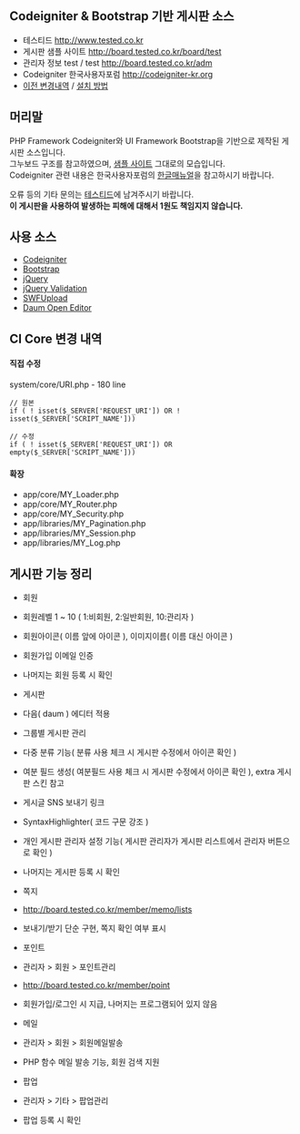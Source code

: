 ## Codeigniter & Bootstrap 기반 게시판 소스

* 테스티드 <http://www.tested.co.kr>
* 게시판 샘플 사이트 <http://board.tested.co.kr/board/test>
 * 관리자 정보 test / test <http://board.tested.co.kr/adm>
* Codeigniter 한국사용자포럼 <http://codeigniter-kr.org>
* [이전 변경내역](CHANGELOG.md) / [설치 방법](INSTALL.md)


## 머리말

PHP Framework Codeigniter와 UI Framework Bootstrap을 기반으로 제작된 게시판 소스입니다.  
그누보드 구조를 참고하였으며, [샘플 사이트](http://board.tested.co.kr/board/test) 그대로의 모습입니다.  
Codeigniter 관련 내용은 한국사용자포럼의 [한글매뉴얼](http://codeigniter-kr.org/user_guide_2.1.0)을 참고하시기 바랍니다.

오류 등의 기타 문의는 [테스티드](http://www.tested.co.kr)에 남겨주시기 바랍니다.  
__이 게시판을 사용하여 발생하는 피해에 대해서 1원도 책임지지 않습니다.__


## 사용 소스

* [Codeigniter](http://codeigniter.com)
* [Bootstrap](http://getbootstrap.com)
* [jQuery](http://jquery.com)
* [jQuery Validation](http://jqueryvalidation.org)
* [SWFUpload](https://code.google.com/p/swfupload)
* [Daum Open Editor](https://github.com/daumcorp/DaumEditor)


## CI Core 변경 내역

#### 직접 수정

system/core/URI.php - 180 line

    // 원본
    if ( ! isset($_SERVER['REQUEST_URI']) OR ! isset($_SERVER['SCRIPT_NAME']))
 
    // 수정
    if ( ! isset($_SERVER['REQUEST_URI']) OR empty($_SERVER['SCRIPT_NAME']))


#### 확장
- app/core/MY_Loader.php
- app/core/MY_Router.php
- app/core/MY_Security.php
- app/libraries/MY_Pagination.php
- app/libraries/MY_Session.php
- app/libraries/MY_Log.php


## 게시판 기능 정리
 
* 회원
 * 회원레벨 1 ~ 10 ( 1:비회원, 2:일반회원, 10:관리자 )
 * 회원아이콘( 이름 앞에 아이콘 ), 이미지이름( 이름 대신 아이콘 )
 * 회원가입 이메일 인증
 * 나머지는 회원 등록 시 확인
 
* 게시판
 * 다음( daum ) 에디터 적용
 * 그룹별 게시판 관리
 * 다중 분류 기능( 분류 사용 체크 시 게시판 수정에서 아이콘 확인 )
 * 여분 필드 생성( 여분필드 사용 체크 시 게시판 수정에서 아이콘 확인 ), extra 게시판 스킨 참고
 * 게시글 SNS 보내기 링크
 * SyntaxHighlighter( 코드 구문 강조 )
 * 개인 게시판 관리자 설정 기능( 게시판 관리자가 게시판 리스트에서 관리자 버튼으로 확인 )
 * 나머지는 게시판 등록 시 확인
 
* 쪽지
 * http://board.tested.co.kr/member/memo/lists
 * 보내기/받기 단순 구현, 쪽지 확인 여부 표시
 
* 포인트
 * 관리자 > 회원 > 포인트관리
 * <http://board.tested.co.kr/member/point>
 * 회원가입/로그인 시 지급, 나머지는 프로그램되어 있지 않음
 
* 메일
 * 관리자 > 회원 > 회원메일발송
 * PHP 함수 메일 발송 기능, 회원 검색 지원
 
* 팝업
 * 관리자 > 기타 > 팝업관리
 * 팝업 등록 시 확인

